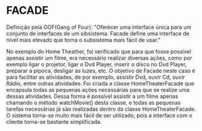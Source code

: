 FACADE
======

Definição pela GOF(Gang of Four): "Oferecer uma interface única para um conjunto de interfaces de um sibsistema. Facade define uma
                                   interface de nível mais elevado que torna o subsistema mais fácil de usar."

No exemplo do Home Theather, foi verificado que para que fosse possível apenas assistir um filme, era necessário realizar diversas
ações, como por exemplo ligar o projetor, ligar o Dvd Player, inserir o disco no Dvd Player, preparar a pipoca, desligar as luzes,
etc. O objetivo de Facade neste caso é para facilitar as atividades, de por exemplo, assistir Dvd, ouvir Cd, ouvir Rádio, entre
outras atividades. Foi criada a classe HomeTheaterFacade que encapsula todas as pequenas ações necessárias para que se realize uma 
dessas atividades. Dessa forma é possível assistir a um filme apenas chamando o método watchMovie() desta classe, e todas as pequenas
tarefas necessárias já são realizadas dentro da classe HomeTheaterFacade. O sistema torna-se muito mais fácil de ser utilizado, pois 
a interface com o cliente torna-se bastante simplificada.
